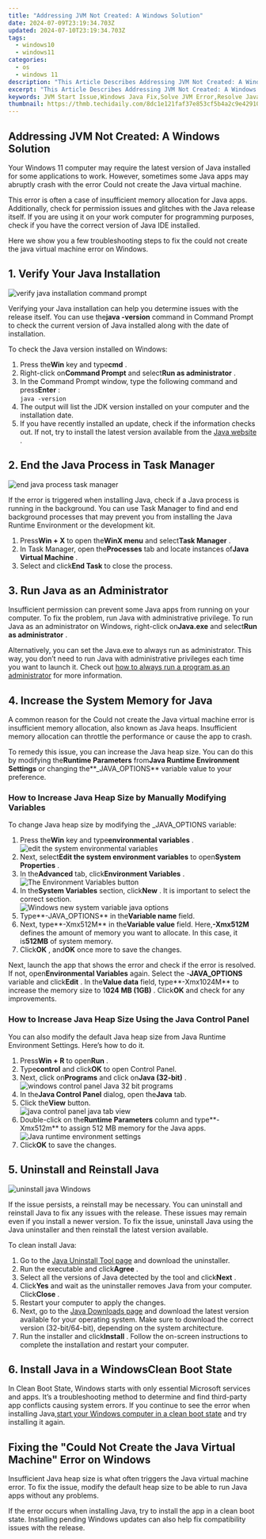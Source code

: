 ```yaml
---
title: "Addressing JVM Not Created: A Windows Solution"
date: 2024-07-09T23:19:34.703Z
updated: 2024-07-10T23:19:34.703Z
tags:
  - windows10
  - windows11
categories:
  - os
  - windows 11
description: "This Article Describes Addressing JVM Not Created: A Windows Solution"
excerpt: "This Article Describes Addressing JVM Not Created: A Windows Solution"
keywords: JVM Start Issue,Windows Java Fix,Solve JVM Error,Resolve Java Fail,Debugging JVM,Java Runtime Init,JVM Creation Problem
thumbnail: https://thmb.techidaily.com/8dc1e121faf37e853cf5b4a2c9e429100f4acf86a44ca231431cd5b1e8fdd239.jpg
---
```


## Addressing JVM Not Created: A Windows Solution

 Your Windows 11 computer may require the latest version of Java installed for some applications to work. However, sometimes some Java apps may abruptly crash with the error Could not create the Java virtual machine.

 This error is often a case of insufficient memory allocation for Java apps. Additionally, check for permission issues and glitches with the Java release itself. If you are using it on your work computer for programming purposes, check if you have the correct version of Java IDE installed.

 Here we show you a few troubleshooting steps to fix the could not create the java virtual machine error on Windows.

## 1\. Verify Your Java Installation

![verify java installation command prompt](https://static1.makeuseofimages.com/wordpress/wp-content/uploads/2023/04/verify-java-intallation-command-prompt.jpg)

 Verifying your Java installation can help you determine issues with the release itself. You can use the**java -version** command in Command Prompt to check the current version of Java installed along with the date of installation.

To check the Java version installed on Windows:

1. Press the**Win** key and type**cmd** .
2. Right-click on**Command Prompt** and select**Run as administrator** .
3. In the Command Prompt window, type the following command and press**Enter** :  
`java -version`
4. The output will list the JDK version installed on your computer and the installation date.
5. If you have recently installed an update, check if the information checks out. If not, try to install the latest version available from the [Java website](https://www.oracle.com/in/java/technologies/downloads/) .

## 2\. End the Java Process in Task Manager

![end java process task manager](https://static1.makeuseofimages.com/wordpress/wp-content/uploads/2023/04/end-java-process-task-manager.jpg)

 If the error is triggered when installing Java, check if a Java process is running in the background. You can use Task Manager to find and end background processes that may prevent you from installing the Java Runtime Environment or the development kit.

1. Press**Win + X** to open the**WinX menu** and select**Task Manager** .
2. In Task Manager, open the**Processes** tab and locate instances of**Java Virtual Machine** .
3. Select and click**End Task** to close the process.

## 3\. Run Java as an Administrator

 Insufficient permission can prevent some Java apps from running on your computer. To fix the problem, run Java with administrative privilege. To run Java as an administrator on Windows, right-click on**Java.exe** and select**Run as administrator** .

 Alternatively, you can set the Java.exe to always run as administrator. This way, you don’t need to run Java with administrative privileges each time you want to launch it. Check out [how to always run a program as an administrator](https://www.makeuseof.com/tag/always-run-apps-administrator-windows/) for more information.

## 4\. Increase the System Memory for Java

 A common reason for the Could not create the Java virtual machine error is insufficient memory allocation, also known as Java heaps. Insufficient memory allocation can throttle the performance or cause the app to crash.

 To remedy this issue, you can increase the Java heap size. You can do this by modifying the**Runtime Parameters** from**Java Runtime Environment Settings** or changing the**\_JAVA\_OPTIONS** variable value to your preference.

### How to Increase Java Heap Size by Manually Modifying Variables

To change Java heap size by modifying the \_JAVA\_OPTIONS variable:

1. Press the**Win** key and type**environmental variables** .  
![edit the system environmental variables](https://static1.makeuseofimages.com/wordpress/wp-content/uploads/2023/04/edit-the-system-environmental-variables.jpg)
2. Next, select**Edit the system environment variables** to open**System Properties** .
3. In the**Advanced** tab, click**Environment Variables** .  
![The Environment Variables button](https://static1.makeuseofimages.com/wordpress/wp-content/uploads/2022/12/environment-variables-button.jpg)
4. In the**System Variables** section, click**New** . It is important to select the correct section.  
![Windows new system variable java options](https://static1.makeuseofimages.com/wordpress/wp-content/uploads/2023/04/windows-new-system-variable-java-options.jpg)
5. Type**\-JAVA\_OPTIONS** in the**Variable name** field.
6. Next, type**\-Xmx512M** in the**Variable value** field. Here,**\-Xmx512M** defines the amount of memory you want to allocate. In this case, it is**512MB** of system memory.
7. Click**OK** , and**OK** once more to save the changes.

 Next, launch the app that shows the error and check if the error is resolved. If not, open**Environmental Variables** again. Select the -**JAVA\_OPTIONS** variable and click**Edit** . In the**Value data** field, type**\-Xmx1024M** to increase the memory size to 1**024 MB (1GB)** . Click**OK** and check for any improvements.

### How to Increase Java Heap Size Using the Java Control Panel

 You can also modify the default Java heap size from Java Runtime Environment Settings. Here’s how to do it.

1. Press**Win + R** to open**Run** .
2. Type**control** and click**OK** to open Control Panel.
3. Next, click on**Programs** and click on**Java (32-bit)** .  
![windows control panel Java 32 bit programs](https://static1.makeuseofimages.com/wordpress/wp-content/uploads/2023/04/windows-control-panel-java-32-bit-programs.jpg)
4. In the**Java Control Panel** dialog, open the**Java** tab.
5. Click the**View** button.  
![java control panel java tab view](https://static1.makeuseofimages.com/wordpress/wp-content/uploads/2023/04/java-control-panel-java-tab-view.jpg)
6. Double-click on the**Runtime Parameters** column and type**\-Xmx512m** to assign 512 MB memory for the Java apps.  
![Java runtime environment settings](https://static1.makeuseofimages.com/wordpress/wp-content/uploads/2023/04/java-runtime-environment-settings.jpg)
7. Click**OK** to save the changes.

## 5\. Uninstall and Reinstall Java

![uninstall java Windows](https://static1.makeuseofimages.com/wordpress/wp-content/uploads/2023/04/uninstall-java.jpg)

 If the issue persists, a reinstall may be necessary. You can uninstall and reinstall Java to fix any issues with the release. These issues may remain even if you install a newer version. To fix the issue, uninstall Java using the Java uninstaller and then reinstall the latest version available.

To clean install Java:

1. Go to the [Java Uninstall Tool page](https://www.java.com/en/download/uninstalltool.jsp) and download the uninstaller.
2. Run the executable and click**Agree** .
3. Select all the versions of Java detected by the tool and click**Next** .
4. Click**Yes** and wait as the uninstaller removes Java from your computer. Click**Close** .
5. Restart your computer to apply the changes.
6. Next, go to the [Java Downloads page](https://www.java.com/en/download/manual.jsp/) and download the latest version available for your operating system. Make sure to download the correct version (32-bit/64-bit), depending on the system architecture.
7. Run the installer and click**Install** . Follow the on-screen instructions to complete the installation and restart your computer.

## 6\. Install Java in a WindowsClean Boot State

 In Clean Boot State, Windows starts with only essential Microsoft services and apps. It’s a troubleshooting method to determine and find third-party app conflicts causing system errors. If you continue to see the error when installing Java,[start your Windows computer in a clean boot state](https://www.makeuseof.com/clean-boot-windows-11/) and try installing it again.

## Fixing the "Could Not Create the Java Virtual Machine" Error on Windows

 Insufficient Java heap size is what often triggers the Java virtual machine error. To fix the issue, modify the default heap size to be able to run Java apps without any problems.

 If the error occurs when installing Java, try to install the app in a clean boot state. Installing pending Windows updates can also help fix compatibility issues with the release.


<ins class="adsbygoogle"
     style="display:block"
     data-ad-format="autorelaxed"
     data-ad-client="ca-pub-7571918770474297"
     data-ad-slot="1223367746"></ins>



<ins class="adsbygoogle"
     style="display:block"
     data-ad-client="ca-pub-7571918770474297"
     data-ad-slot="8358498916"
     data-ad-format="auto"
     data-full-width-responsive="true"></ins>



